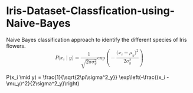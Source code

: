 # Iris-Dataset-Classfication-using-Naive-Bayes
Naive Bayes classification approach to identify the different species of Iris flowers. 
<math xmlns="http://www.w3.org/1998/Math/MathML" display="block">
  <mi>P</mi>
  <mo stretchy="false">(</mo>
  <msub>
    <mi>x</mi>
    <mi>i</mi>
  </msub>
  <mo>&#x2223;</mo>
  <mi>y</mi>
  <mo stretchy="false">)</mo>
  <mo>=</mo>
  <mfrac>
    <mn>1</mn>
    <msqrt>
      <mn>2</mn>
      <mi>&#x3C0;</mi>
      <msubsup>
        <mi>&#x3C3;</mi>
        <mi>y</mi>
        <mn>2</mn>
      </msubsup>
    </msqrt>
  </mfrac>
  <mi>exp</mi>
  <mo data-mjx-texclass="NONE">&#x2061;</mo>
  <mrow data-mjx-texclass="INNER">
    <mo data-mjx-texclass="OPEN">(</mo>
    <mo>&#x2212;</mo>
    <mfrac>
      <mrow>
        <mo stretchy="false">(</mo>
        <msub>
          <mi>x</mi>
          <mi>i</mi>
        </msub>
        <mo>&#x2212;</mo>
        <msub>
          <mi>&#x3BC;</mi>
          <mi>y</mi>
        </msub>
        <msup>
          <mo stretchy="false">)</mo>
          <mn>2</mn>
        </msup>
      </mrow>
      <mrow>
        <mn>2</mn>
        <msubsup>
          <mi>&#x3C3;</mi>
          <mi>y</mi>
          <mn>2</mn>
        </msubsup>
      </mrow>
    </mfrac>
    <mo data-mjx-texclass="CLOSE">)</mo>
  </mrow>
</math>

P(x_i \mid y) = \frac{1}{\sqrt{2\pi\sigma^2_y}} \exp\left(-\frac{(x_i - \mu_y)^2}{2\sigma^2_y}\right)
